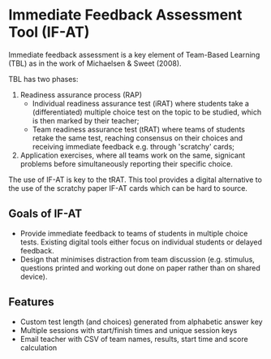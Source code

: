 # Immediate Feedback Assessment Tool (IF-AT)

Immediate feedback assessment is a key element of Team-Based Learning (TBL) as in the work of Michaelsen & Sweet (2008).

TBL has two phases:
1. Readiness assurance process (RAP)
   - Individual readiness assurance test (iRAT) where students take a (differentiated) multiple choice test on the topic to be studied, which is then marked by their teacher;
   - Team readiness assurance test (tRAT) where teams of students retake the same test, reaching consensus on their choices and receiving immediate feedback e.g. through 'scratchy' cards;
2. Application exercises, where all teams work on the same, signicant problems before simultaneously reporting their specific choice.

The use of IF-AT is key to the tRAT. This tool provides a digital alternative to the use of the scratchy paper IF-AT cards which can be hard to source.

## Goals of IF-AT

- Provide immediate feedback to teams of students in multiple choice tests. Existing digital tools either focus on individual students or delayed feedback.
- Design that minimises distraction from team discussion (e.g. stimulus, questions printed and working out done on paper rather than on shared device).

## Features

- Custom test length (and choices) generated from alphabetic answer key
- Multiple sessions with start/finish times and unique session keys
- Email teacher with CSV of team names, results, start time and score calculation